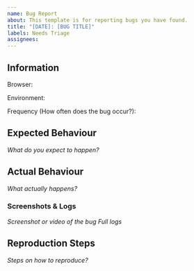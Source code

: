```yaml
---
name: Bug Report
about: This template is for reporting bugs you have found.
title: "[DATE]: [BUG TITLE]"
labels: Needs Triage
assignees: 
---
```


## Information

Browser:

Environment:

Frequency (How often does the bug occur?):

## Expected Behaviour
*What do you expect to happen?*

## Actual Behaviour
*What actually happens?*

### Screenshots & Logs
*Screenshot or video of the bug*
*Full logs*

## Reproduction Steps
*Steps on how to reproduce?*
